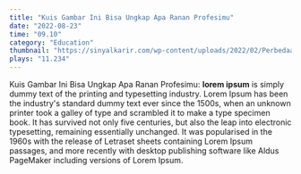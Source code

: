 ```yaml
---
title: "Kuis Gambar Ini Bisa Ungkap Apa Ranan Profesimu"
date: "2022-08-23"
time: "09.10"
category: "Education"
thumbnail: "https://sinyalkarir.com/wp-content/uploads/2022/02/Perbedaan-Pekerjaan-dan-Profesi.webp"
plays: "11.234"
---
```


Kuis Gambar Ini Bisa Ungkap Apa Ranan Profesimu: **lorem ipsum** is simply dummy text of the printing and typesetting industry. Lorem Ipsum has been the industry's standard dummy text ever since the 1500s, when an unknown printer took a galley of type and scrambled it to make a type specimen book. It has survived not only five centuries, but also the leap into electronic typesetting, remaining essentially unchanged. It was popularised in the 1960s with the release of Letraset sheets containing Lorem Ipsum passages, and more recently with desktop publishing software like Aldus PageMaker including versions of Lorem Ipsum.
